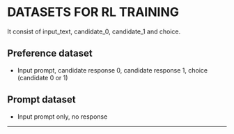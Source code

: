 # DATASETS FOR RL TRAINING

It consist of input_text, candidate_0, candidate_1 and choice.

## Preference dataset

- Input prompt, candidate response 0, candidate response 1, choice (candidate 0 or 1)

## Prompt dataset

- Input prompt only, no response

---
